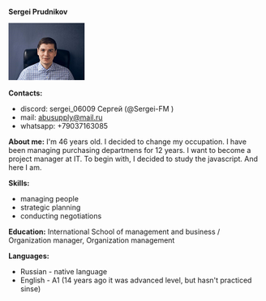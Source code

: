 **Sergei Prudnikov**

![alt text](ava.png)

**Contacts:**
* discord: sergei_06009 Сергей (@Sergei-FM )
* mail: abusupply@mail.ru
* whatsapp: +79037163085

**About me:**
I'm 46 years old. I decided to change my occupation. I have been managing purchasing departmens for 12 years. I want to become a project manager at IT. To begin with, I decided to study the javascript. And here I am.

**Skills:**
* managing people
* strategic planning
* conducting negotiations

**Education:**
International School of management and business / Organization manager, Organization management

**Languages:**
* Russian - native language
* English - A1 (14 years ago it was advanced level, but hasn't practiced sinse)
